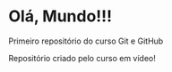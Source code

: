 # Olá, Mundo!!!
 Primeiro repositório do curso Git e GitHub

 Repositório criado pelo curso em vídeo!
